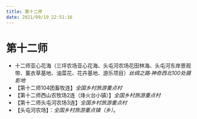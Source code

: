 ```yaml
---
title: 第十二师
date: 2021/09/19 22:51:16
---
```


# 第十二师
* 十二师亚心花海（三坪农场亚心花海、头屯河农场花田林海、头屯河东岸景观带、薰衣草基地、油菜花、花卉基地、游乐项目）*丝绸之路·神奇西北100处摄影地*
* 【第十二师104团畜牧连】*全国乡村旅游重点村*
* 【第十二师西山农牧场2连（烽火台小镇）】*全国乡村旅游重点村*
* 【第十二师头屯河农场3连】*全国乡村旅游重点村*
* 【头屯河农场】：*全国乡村旅游重点镇（乡）*。